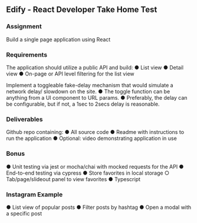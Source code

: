 ## Edify - React Developer Take Home Test

### Assignment

Build a single page application using React

### Requirements

The application should utilize a public API and build:
● List view
● Detail view
● On-page or API level filtering for the list view

Implement a toggleable fake-delay mechanism that would simulate a network delay/ slowdown
on the site.
● The toggle function can be anything from a UI component to URL params.
● Preferably, the delay can be configurable, but if not, a 1sec to 2secs delay is reasonable.

### Deliverables

Github repo containing:
● All source code
● Readme with instructions to run the application
● Optional: video demonstrating application in use

### Bonus

● Unit testing via jest or mocha/chai with mocked requests for the API
● End-to-end testing via cypress
● Store favorites in local storage
○ Tab/page/slideout panel to view favorites
● Typescript

### Instagram Example

● List view of popular posts
● Filter posts by hashtag
● Open a modal with a specific post
